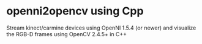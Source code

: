 # openni2opencv using Cpp
Stream kinect/carmine devices using OpenNI 1.5.4 (or newer) and visualize the RGB-D frames using OpenCV 2.4.5+ in C++

